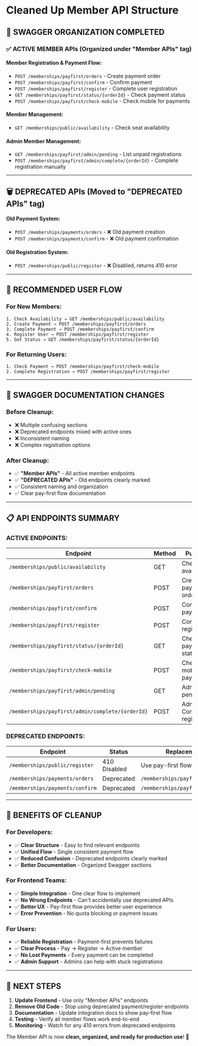 # Cleaned Up Member API Structure

## 🎯 **SWAGGER ORGANIZATION COMPLETED**

### **✅ ACTIVE MEMBER APIs** (Organized under "Member APIs" tag)

#### **Member Registration & Payment Flow:**
- `POST /memberships/payfirst/orders` - Create payment order
- `POST /memberships/payfirst/confirm` - Confirm payment 
- `POST /memberships/payfirst/register` - Complete user registration
- `GET /memberships/payfirst/status/{orderId}` - Check payment status
- `POST /memberships/payfirst/check-mobile` - Check mobile for payments

#### **Member Management:**
- `GET /memberships/public/availability` - Check seat availability

#### **Admin Member Management:**
- `GET /memberships/payfirst/admin/pending` - List unpaid registrations
- `POST /memberships/payfirst/admin/complete/{orderId}` - Complete registration manually

---

## 🗑️ **DEPRECATED APIs** (Moved to "DEPRECATED APIs" tag)

#### **Old Payment System:**
- `POST /memberships/payments/orders` - ❌ Old payment creation
- `POST /memberships/payments/confirm` - ❌ Old payment confirmation

#### **Old Registration System:**
- `POST /memberships/public/register` - ❌ Disabled, returns 410 error

---

## 📱 **RECOMMENDED USER FLOW**

### **For New Members:**
```
1. Check Availability → GET /memberships/public/availability
2. Create Payment → POST /memberships/payfirst/orders  
3. Complete Payment → POST /memberships/payfirst/confirm
4. Register User → POST /memberships/payfirst/register
5. Get Status → GET /memberships/payfirst/status/{orderId}
```

### **For Returning Users:**
```
1. Check Payment → POST /memberships/payfirst/check-mobile
2. Complete Registration → POST /memberships/payfirst/register
```

---

## 🔧 **SWAGGER DOCUMENTATION CHANGES**

### **Before Cleanup:**
- ❌ Multiple confusing sections
- ❌ Deprecated endpoints mixed with active ones  
- ❌ Inconsistent naming
- ❌ Complex registration options

### **After Cleanup:**
- ✅ **"Member APIs"** - All active member endpoints
- ✅ **"DEPRECATED APIs"** - Old endpoints clearly marked
- ✅ Consistent naming and organization
- ✅ Clear pay-first flow documentation

---

## 📋 **API ENDPOINTS SUMMARY**

### **ACTIVE ENDPOINTS:**

| Endpoint | Method | Purpose | Tag |
|----------|--------|---------|-----|
| `/memberships/public/availability` | GET | Check seat availability | Member APIs |
| `/memberships/payfirst/orders` | POST | Create payment order | Member APIs |
| `/memberships/payfirst/confirm` | POST | Confirm payment | Member APIs |
| `/memberships/payfirst/register` | POST | Complete registration | Member APIs |
| `/memberships/payfirst/status/{orderId}` | GET | Check payment status | Member APIs |
| `/memberships/payfirst/check-mobile` | POST | Check mobile payments | Member APIs |
| `/memberships/payfirst/admin/pending` | GET | Admin: List pending | Member APIs |
| `/memberships/payfirst/admin/complete/{orderId}` | POST | Admin: Complete registration | Member APIs |

### **DEPRECATED ENDPOINTS:**

| Endpoint | Status | Replacement |
|----------|--------|-------------|
| `/memberships/public/register` | 410 Disabled | Use pay-first flow |
| `/memberships/payments/orders` | Deprecated | `/memberships/payfirst/orders` |
| `/memberships/payments/confirm` | Deprecated | `/memberships/payfirst/confirm` |

---

## 🎉 **BENEFITS OF CLEANUP**

### **For Developers:**
- ✅ **Clear Structure** - Easy to find relevant endpoints
- ✅ **Unified Flow** - Single consistent payment flow
- ✅ **Reduced Confusion** - Deprecated endpoints clearly marked
- ✅ **Better Documentation** - Organized Swagger sections

### **For Frontend Teams:**
- ✅ **Simple Integration** - One clear flow to implement
- ✅ **No Wrong Endpoints** - Can't accidentally use deprecated APIs
- ✅ **Better UX** - Pay-first flow provides better user experience
- ✅ **Error Prevention** - No quota blocking or payment issues

### **For Users:**
- ✅ **Reliable Registration** - Payment-first prevents failures
- ✅ **Clear Process** - Pay → Register → Active member
- ✅ **No Lost Payments** - Every payment can be completed
- ✅ **Admin Support** - Admins can help with stuck registrations

---

## 🚀 **NEXT STEPS**

1. **Update Frontend** - Use only "Member APIs" endpoints
2. **Remove Old Code** - Stop using deprecated payment/register endpoints  
3. **Documentation** - Update integration docs to show pay-first flow
4. **Testing** - Verify all member flows work end-to-end
5. **Monitoring** - Watch for any 410 errors from deprecated endpoints

The Member API is now **clean, organized, and ready for production use**! 🎯